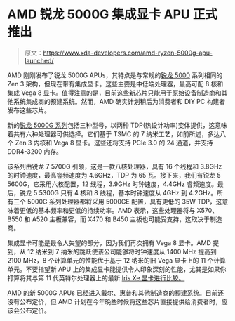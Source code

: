 # AMD 锐龙 5000G 集成显卡 APU 正式推出

> 原文：<https://www.xda-developers.com/amd-ryzen-5000g-apu-launched/>

AMD 刚刚发布了锐龙 5000G APUs，其特点是与常规的[锐龙 5000](https://www.xda-developers.com/amd-ryzen-5000-cpu-zen-3-architecture-officially-unveiled/) 系列相同的 Zen 3 架构，但现在带有集成显卡。这些主要是中低端处理器，最高可配 8 核和集成 Vega 8 显卡。值得注意的是，目前这些新芯片只能用于原始设备制造商和其他系统集成商的预建系统。然而，AMD 确实计划稍后为消费者和 DIY PC 构建者发布这些芯片。

新的[锐龙 5000G 系列](https://www.amd.com/en/processors/ryzen-with-graphics)包括三种型号，以两种 TDP(热设计功率)变体提供，这意味着共有六种处理器可供选择。它们基于 TSMC 的 7 纳米工艺，如前所述，多达八个 Zen 3 内核和 Vega 8 显卡。这些还将支持 PCIe 3.0 的 24 通道，并支持 DDR4-3200 内存。

该系列由锐龙 7 5700G 引领，这是一款八核处理器，具有 16 个线程和 3.8GHz 的时钟速度，最高睿频速度为 4.6GHz，TDP 为 65 瓦。接下来，我们有锐龙 5 5600G，它采用六核配置，12 线程，3.9GHz 时钟速度，4.4GHz 睿频速度。最后，锐龙 5 5300G 只有 4 核和 8 线程，基本时钟速度从 4GHz 到 4.2GHz。所有三个 5000G 系列处理器都将采用 5000GE 配置，具有更低的 35W TDP，这意味着更低的基本频率和更低的持续功率。AMD 表示，这些处理器将与 X570、B550 和 A520 主板兼容，而 X470 和 B450 主板也可能受支持，这取决于制造商。

集成显卡可能是最令人失望的部分，因为我们再次拥有 Vega 8 显卡。AMD 提到，从 12 纳米到 7 纳米的跳跃使该公司能够将时钟速度从 1400 MHz 提高到 2100 MHz，8 个计算单元的性能优于基于 12 纳米的旧 Vega 显卡上的 11 个计算单元。不要指望新 APU 上的集成显卡能提供令人印象深刻的性能，尤其是如果你打算将其与第 11 代英特尔处理器上的最新 [Iris Xe 显卡进行比较。](https://www.xda-developers.com/intel-11th-gen-rocket-lake-s-desktop-processors-launch/)

AMD 的新 5000G APUs 已经进入戴尔、惠普和其他制造商的预建系统。目前还没有公布定价，但 AMD 计划在今年晚些时候将这些芯片直接提供给消费者时，应该会公布定价。
